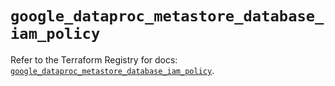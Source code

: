 # `google_dataproc_metastore_database_iam_policy`

Refer to the Terraform Registry for docs: [`google_dataproc_metastore_database_iam_policy`](https://registry.terraform.io/providers/hashicorp/google-beta/6.46.0/docs/resources/google_dataproc_metastore_database_iam_policy).
